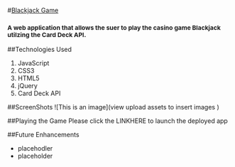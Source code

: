 #<u>Blackjack Game</u>

###  <sub>A web application that allows the suer to play the casino game Blackjack utilzing the Card Deck API.<sub>

##Technologies Used

1. JavaScript
2. CSS3
3. HTML5
4. jQuery
5. Card Deck API

##ScreenShots
![This is an image](view upload assets to insert images )


##Playing the Game
Please click the LINKHERE to launch the deployed app

##Future Enhancements
* placehodler
* placeholder